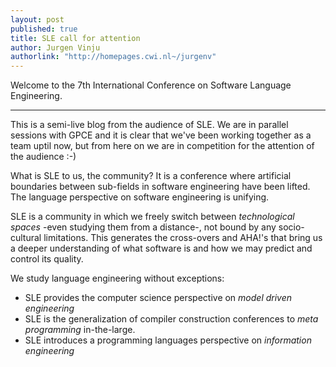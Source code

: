 ```yaml
---
layout: post
published: true
title: SLE call for attention
author: Jurgen Vinju
authorlink: "http://homepages.cwi.nl~/jurgenv"
---
```


Welcome to the 7th International Conference on Software Language Engineering.

---

This is a semi-live blog from the audience of SLE. We are in parallel sessions with GPCE and it is clear that we've been working together as a team uptil now, but from here on we are in competition for the attention of the audience :-)

What is SLE to us, the community? It is a conference where artificial boundaries between sub-fields in software engineering have been lifted. The language perspective on software engineering is unifying. 

SLE is a community in which we freely switch between _technological spaces_ -even studying them from a distance-, not bound by any socio-cultural limitations. This generates the cross-overs and AHA!'s that bring us a deeper understanding of what software is and how we may predict and control its quality.

We study language engineering without exceptions: 

   * SLE provides the computer science perspective on _model driven engineering_ 
   * SLE is the generalization of compiler construction conferences to _meta programming_ in-the-large.
   * SLE introduces a programming languages perspective on _information engineering_